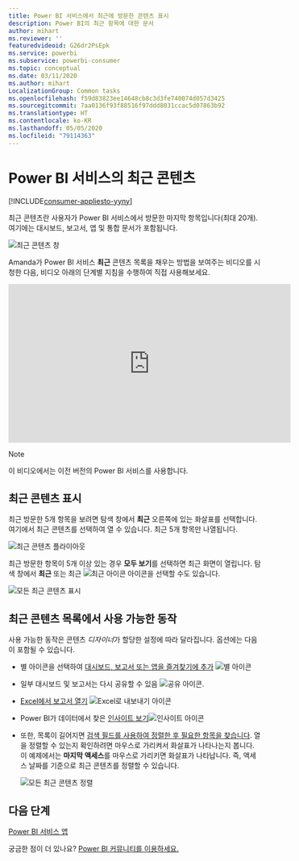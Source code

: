```yaml
---
title: Power BI 서비스에서 최근에 방문한 콘텐츠 표시
description: Power BI의 최근 항목에 대한 문서
author: mihart
ms.reviewer: ''
featuredvideoid: G26dr2PsEpk
ms.service: powerbi
ms.subservice: powerbi-consumer
ms.topic: conceptual
ms.date: 03/11/2020
ms.author: mihart
LocalizationGroup: Common tasks
ms.openlocfilehash: f59d83823ee14648cb8c3d3fe740074d057d3425
ms.sourcegitcommit: 7aa0136f93f88516f97ddd8031ccac5d07863b92
ms.translationtype: HT
ms.contentlocale: ko-KR
ms.lasthandoff: 05/05/2020
ms.locfileid: "79114363"
---
```

# <a name="recent-content-in-the-power-bi-service"></a>Power BI 서비스의 **최근** 콘텐츠

[!INCLUDE[consumer-appliesto-yyny](../includes/consumer-appliesto-yyny.md)]

최근 콘텐츠란 사용자가 Power BI 서비스에서 방문한 마지막 항목입니다(최대 20개).  여기에는 대시보드, 보고서, 앱 및 통합 문서가 포함됩니다.

![최근 콘텐츠 창](./media/end-user-recent/power-bi-recent.png)

Amanda가 Power BI 서비스 **최근** 콘텐츠 목록을 채우는 방법을 보여주는 비디오를 시청한 다음, 비디오 아래의 단계별 지침을 수행하여 직접 사용해보세요.

<iframe width="560" height="315" src="https://www.youtube.com/embed/G26dr2PsEpk" frameborder="0" allowfullscreen></iframe>

> [!NOTE]
> 이 비디오에서는 이전 버전의 Power BI 서비스를 사용합니다.

## <a name="display-recent-content"></a>최근 콘텐츠 표시
최근 방문한 5개 항목을 보려면 탐색 창에서 **최근** 오른쪽에 있는 화살표를 선택합니다.  여기에서 최근 콘텐츠를 선택하여 열 수 있습니다. 최근 5개 항목만 나열됩니다.

![최근 콘텐츠 플라이아웃](./media/end-user-recent/power-bi-recent-flyout.png)

최근 방문한 항목이 5개 이상 있는 경우 **모두 보기**를 선택하면 최근 화면이 열립니다. 탐색 창에서 **최근** 또는 최근 ![최근 아이콘](./media/end-user-recent/power-bi-icon.png) 아이콘을 선택할 수도 있습니다.

![모든 최근 콘텐츠 표시](./media/end-user-recent/power-bi-recent.png)

## <a name="actions-available-from-the-recent-content-list"></a>**최근** 콘텐츠 목록에서 사용 가능한 동작
사용 가능한 동작은 콘텐츠 *디자이너*가 할당한 설정에 따라 달라집니다. 옵션에는 다음이 포함될 수 있습니다.
* 별 아이콘을 선택하여 [대시보드, 보고서 또는 앱을 즐겨찾기에 추가](end-user-favorite.md) ![별 아이콘](./media/end-user-shared-with-me/power-bi-star-icon.png)
* 일부 대시보드 및 보고서는 다시 공유할 수 있음  ![공유 아이콘](./media/end-user-shared-with-me/power-bi-share-icon-new.png).
* [Excel에서 보고서 열기](end-user-export.md) ![Excel로 내보내기 아이콘](./media/end-user-shared-with-me/power-bi-excel.png) 
* Power BI가 데이터에서 찾은 [인사이트 보기](end-user-insights.md)![인사이트 아이콘](./media/end-user-shared-with-me/power-bi-insights.png)
* 또한, 목록이 길어지면 [검색 필드를 사용하여 정렬한 후 필요한 항목을 찾습니다](end-user-search-sort.md). 열을 정렬할 수 있는지 확인하려면 마우스로 가리켜서 화살표가 나타나는지 봅니다. 이 예제에서는 **마지막 액세스**를 마우스로 가리키면 화살표가 나타납니다. 즉, 액세스 날짜를 기준으로 최근 콘텐츠를 정렬할 수 있습니다. 

    ![모든 최근 콘텐츠 정렬](./media/end-user-recent/power-bi-recent-sort.png)


## <a name="next-steps"></a>다음 단계
[Power BI 서비스 앱](end-user-apps.md)

궁금한 점이 더 있나요? [Power BI 커뮤니티를 이용하세요.](https://community.powerbi.com/)

